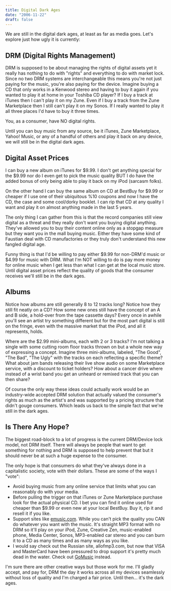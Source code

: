 ```yaml
---
title: Digital Dark Ages
date: "2006-11-22"
draft: false
---
```


We are still in the digital dark ages, at least as far as media goes. Let's explore just how ugly it is currently:

## DRM (Digital Rights Management)

DRM is supposed to be about managing the rights of digital assets yet it really has nothing to do with "rights" and everything to do with market lock. Since no two DRM systems are interchangeable this means you're not just paying for the music, you're also paying for the device. Imagine buying a CD that only works in a Kenwood stereo and having to buy it again if you wanted to play it at home in your Toshiba CD player? If I buy a track at iTunes then I can't play it on my Zune. Even if I buy a track from the Zune Marketplace then I still can't play it on my Sonos. If I really wanted to play it all three places I'd have to buy it three times.

You, as a consumer, have NO digital rights.

Until you can buy music from any source, be it iTunes, Zune Marketplace, Yahoo! Music, or any of a handful of others and play it back on any device, we will still be in the digital dark ages.

## Digital Asset Prices

I can buy a new album on iTunes for $9.99. I don't get anything special for the $9.99 nor do I even get to pick the music quality BUT I do have the added bonus of only being able to play it back on my iPod (sarcasm folks).

On the other hand I can buy the same album on CD at BestBuy for $9.99 or cheaper if I use one of their ubiquitous %10 coupons and now I have the CD, the case and some cool/dorky booklet. I can rip that CD at any quality I want and play it on almost anything made in the last 5 years.

The only thing I can gather from this is that the record companies still view digital as a threat and they really don't want you buying digital anything. They've allowed you to buy their content online only as a stopgap measure but they want you in the mall buying music. Either they have some kind of Faustian deal with CD manufactories or they truly don't understand this new fangled digital age.

Funny thing is that I'd be willing to pay either $9.99 for non-DRM'd music or $4.99 for music with DRM. What I'm NOT willing to do is pay more money for online music when I get less than what I can get at the local music store. Until digital asset prices reflect the quality of goods that the consumer receives we'll still be in the dark ages.

## Albums

Notice how albums are still generally 8 to 12 tracks long? Notice how they still fit neatly on a CD? How some new ones still have the concept of an A and B side, a hold-over from the tape cassette days? Every once in awhile you'll see an artist try something different but for the most part digital is still on the fringe, even with the massive market that the iPod, and all it represents, holds.

Where are the $2.99 mini-albums, each with 2 or 3 tracks? I'm not talking a single with some cutting room floor tracks thrown on but a whole new way of expressing a concept. Imagine three mini-albums, labeled, "The Good", "The Bad", "The Ugly" with the tracks on each reflecting a specific theme? What about jam bands releasing their live show audio on some Marketplace service, with a discount to ticket holders? How about a cancer drive where instead of a wrist band you get an unheard or remixed track that you can then share?

Of course the only way these ideas could actually work would be an industry-wide accepted DRM solution that actually valued the consumer's rights as much as the artist's and was supported by a pricing structure that didn't gouge consumers. Which leads us back to the simple fact that we're still in the dark ages.

## Is There Any Hope?

The biggest road-block to a lot of progress is the current DRM/Device lock model, not DRM itself. There will always be people that want to get something for nothing and DRM is supposed to help prevent that but it should never be at such a huge expense to the consumer.

The only hope is that consumers do what they've always done in a capitalistic society, vote with their dollars. These are some of the ways I "vote":

* Avoid buying music from any online service that limits what you can reasonably do with your media.
* Before pulling the trigger on that iTunes or Zune Marketplace purchase look for the actual physical CD. I bet you can find it online used for cheaper than $9.99 or even new at your local BestBuy. Buy it, rip it and resell it if you like.
* Support sites like [emusic.com](http://www.emusic.com/). While you can't pick the quality you CAN do whatever you want with the music. It's straight MP3 format with no DRM so it'll play on your iPod, Zune, Creative Zen, music-enabled phone, Media Center, Sonos, MP3-enabled car stereo and you can burn it to a CD as many times and as many ways as you like.
* I would say check out the Russian site, allofmp3.com, but now that VISA and MasterCard have been pressured to drop support it's pretty much dead in the water. Check out [GoMusic](http://www.gomusic.ru/) instead.

I'm sure there are other creative ways but those work for me. I'll gladly accept, and pay for, DRM the day it works across all my devices seamlessly without loss of quality and I'm charged a fair price. Until then... it's the dark ages.
